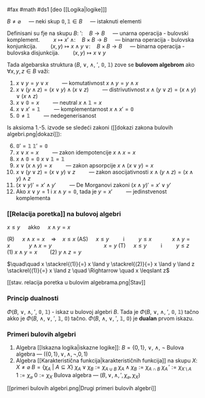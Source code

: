 #fax #math #ds1 [deo [[Logika|logike]]]
$\:$

$B \ne \varnothing\quad$ — neki skup
$\mathbb{0}, \mathbb{1} \in B\quad$ — istaknuti elementi

Definisani su fje na skupu $B$:
$': \quad B \to B\quad$ — unarna operacija - bulovski komplement. 
$\qquad x \mapsto x'$
$\land: \quad B \times B\to B\quad$ — binarna operacija - bulovska konjunkcija. 
$\qquad (x, y) \mapsto x \land y$
$\lor: \quad B \times B\to B\quad$ — binarna operacija - bulovska disjunkcija. 
$\qquad (x, y) \mapsto x \lor y$

Tada algebarska struktura $(B, \: \lor, \: \land, \: ', \: \mathbb{0}, \: \mathbb{1})$ zove se **bulovom algebrom** ako $\forall x,\,y,\,z \in B$ važi:
1. $x \lor y = y \lor x \qquad$ — komutativnost
$x \land y = y \land x \qquad$ 
2. $x \lor (y \land z) = (x \lor y) \land (x \lor z) \qquad$ — distrivutivnost
$x \land (y \lor z) = (x \land y) \lor (x \land z) \qquad$
3. $x \lor \mathbb{0} = x \qquad$ — neutral
$x \land \mathbb{1} = x \qquad$
4. $x \lor x' = \mathbb{1} \qquad$ — komplementarnost
$x \land x' = \mathbb{0} \qquad$
5. $\mathbb{0} \ne \mathbb{1} \qquad$ — nedegenerisanost

Is aksioma 1.-5. izvode se sledeći zakoni ([[dokazi zakona bulovih algebri.png|dokazi]]):

6. $\mathbb{0}' = \mathbb{1}$
$\mathbb{1}' = \mathbb{0}$
7. $x \lor x = x \qquad$ — zakon idempotencije
$x \land x = x \qquad$
8. $x \land \mathbb{0} = \mathbb{0}$
 $x \lor \mathbb{1} = \mathbb{1}$
9. $x \lor (x \land y) = x \qquad$ — zakon apsorpcije
$x \land (x \lor y) = x \qquad$
10. $x \lor (y \lor z) = (x \lor y) \lor z \qquad$ — zakon asocijativnosti
$x \land (y \land z) = (x \land y) \land z \qquad$
11. $(x \lor y)' = x' \land y' \qquad$ — De Morganovi zakoni
$(x \land y)' = x' \lor y' \qquad$
12. Ako $x \lor y = 1$ i $x \land y = \mathbb{0}$, tada je $y = x'\qquad$ — jedinstvenost komplementa

### [[Relacija poretka]] na bulovoj algebri
$x \leqslant y \quad$ akko $\quad x \land y = x$

(R) $\quad x \land x = x\quad \Rightarrow \quad x \leqslant x$ 
(AS) $\quad x \leqslant y \quad\quad$ i $\quad\quad y \leqslant x$
$\quad\quad\quad x \land y = x \quad\quad\quad  y \land x = y\quad$
$\quad\quad\quad\quad\quad\quad\quad  x = y$
(T) $\quad x \leqslant y \quad\quad$ i $\quad\quad y \leqslant z$
$\quad(1)\: x \land y = x \quad\quad (2) \:  y \land z = y\quad$

$\quad\quad x  \stackrel{(1)}{=} x \land y \stackrel{(2)}{=} x \land y \land z \stackrel{(1)}{=} x \land z \quad \Rightarrow \quad x \leqslant z$ 

[[stav. relacija poretka u bulovim algebrama.png|Stav]]

### Princip dualnosti
$\Phi(B, \: \lor, \: \land, \: ', \: \mathbb{0}, \: \mathbb{1})$ - iskaz u bulovoj algebri $B$.
Tada je $\Phi(B, \: \lor, \: \land, \: ', \: \mathbb{0}, \: \mathbb{1})$ tačno akko je $\Phi(B, \: \land, \: \lor, \: ', \: \mathbb{1}, \: \mathbb{0})$ tačno.
$\Phi(B, \: \land, \: \lor, \: ', \: \mathbb{1}, \: \mathbb{0})$ je **dualan** prvom iskazu.
### Primeri bulovih algebri
1. Algebra [[Iskazna logika|iskazne logike]]: $B = \{0,1 \}$,  $\lor$, $\land$, $\neg$
Bulova algebra — $(\{0, 1\},\lor,\land,\neg,0,1)$
2. Algebra [[Karakteristična funkcija|karakterističnih funkcija]] na skupu $X$:
$X \ne \varnothing$
$B = \{ \chi_{A} \:|\: A \subseteq X\}$
$\chi_{A} \lor \chi_{B} := \chi_{A \cup B}$
$\chi_{A} \land \chi_{B} := \chi_{A \cap B}$
$\chi_{A}\,' := \chi_{X \setminus A}$
$1 := \chi_{\varnothing}$
$0 := \chi_{X}$
Bulova algebra — $(B,\lor,\land,',\chi_{\varnothing},\chi_{X})$

[[primeri bulovih algebri.png|Drugi primeri bulovih algebri]]

